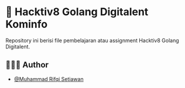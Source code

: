 
# 📂 Hacktiv8 Golang Digitalent Kominfo 

Repository ini berisi file pembelajaran atau assignment Hacktiv8 Golang Digitalent.
## 🧑🏻‍💻 Author

- [@Muhammad Rifqi Setiawan](https://github.com/rifqi142)

